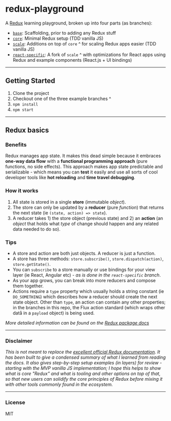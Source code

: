 # redux-playground

A [Redux](https://www.npmjs.com/package/redux) learning playground, broken up into four parts (as branches):

- [`base`](https://github.com/trevordmiller/redux-playground/tree/base): Scaffolding, prior to adding any Redux stuff
- [`core`](https://github.com/trevordmiller/redux-playground/tree/core): Minimal Redux setup (TDD vanilla JS)
- [`scale`](https://github.com/trevordmiller/redux-playground/tree/scale): Additions on top of `core` ^ for scaling Redux apps easier (TDD vanilla JS)
- [`react-specific`](https://github.com/trevordmiller/redux-playground/tree/react-specific): A fork of `scale` ^ with optimizations for React apps using Redux and example components (React.js + UI bindings)

---

## Getting Started

1. Clone the project
1. Checkout one of the three example branches ^
1. `npm install`
1. `npm start`

---

## Redux basics

### Benefits

Redux manages app state. It makes this dead simple because it embraces **one-way data flow** with a **functional programming approach** (pure functions, no side effects). This approach makes app state predictable and serializable - which means you can **test** it easily and use all sorts of cool developer tools like **hot reloading** and **time travel debugging**.

### How it works

1. All state is stored in a single **store** (immutable _object_).
1. The store can only be updated by a **reducer** (pure _function_) that returns the next state (ie `(state, action) => state`).
1. A reducer takes 1) the store object (previous state) and 2) an **action** (an _object_ that holds what _type_ of change should happen and any related data needed to do so).

### Tips

- A store and action are both just objects. A reducer is just a function.
- A store has three methods: `store.subscribe()`, `store.dispatch(action)`, `store.getState()`.
- You can `subscribe` to a store manually or use bindings for your view layer (ie React, Angular etc) - _as is done in the `react-specific` branch_.
- As your app grows, you can break into more reducers and compose them together.
- Actions require a `type` property which usually holds a string constant (ie `DO_SOMETHING`) which describes how a reducer should create the next state object. Other than `type`, an action can contain any other properties; in the branches in this repo, the Flux action standard (which wraps other datå in a `payload` object) is being used.

_More detailed information can be found on the [Redux package docs](https://www.npmjs.com/package/redux)_

---

### Disclaimer

_This is not meant to replace the [excellent official Redux documentation](https://www.npmjs.com/package/redux). It has been built to give a condensed summary of what I learned from reading the docs. It also gives step-by-step setup examples (in layers) for review - starting with the MVP vanilla JS implementation; I hope this helps to show what is core "Redux" and what is tooling and other options on top of that, so that new users can solidify the core principles of Redux before mixing it with other tools commonly found in the ecosystem._

---

### License

MIT
